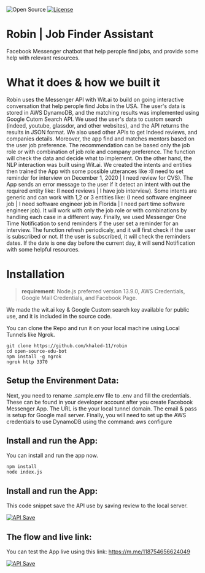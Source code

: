 ![Open Source](https://badges.frapsoft.com/os/v2/open-source.svg?v=103)
[![License](https://img.shields.io/badge/License-BSD%203--Clause-blue.svg)](https://opensource.org/licenses/BSD-3-Clause)

# Robin | Job Finder Assistant

Facebook Messenger chatbot that help perople find jobs, and provide some help with relevant resources.

# What it does & how we built it

Robin uses the Messenger API with Wit.ai to build on going interactive conversation that help perople find Jobs in the USA. The user's data is stored in AWS DynamoDB, and the matching results was implemented using Google Cutom Search API. We used the user's data to custom search (indeed, youtube, glassdor, and other websites), and the API returns the results in JSON format. We also used other APIs to get Indeed reviews, and companies details. Moreover, the app find and matches mentors based on the user job preference. The recommendation can be based only the job role or with combination of job role and company preference. The function will check the data and decide what to implement. On the other hand, the NLP interaction was built using Wit.ai. We created the intents and entities then trained the App with some possible utterances like :(I need to set reminder for interview on December 1, 2020 | I need review for CVS). The App sends an error message to the user if it detect an intent with out the required entity like: (I need reviews | I have job interview). Some intents are generic and can work with 1,2 or 3 entities like: (I need software engineer job | I need software engineer job in Florida | I need part time software engineer job). It will work with only the job role or with combinations by handling each case in a different way. Finally, we used Messenger One Time Notification to send reminders if the user set a reminder for an interview. The function refresh periodicaly, and it will first check if the user is subscribed or not. If the user is subscribed, it will check the reminders dates. If the date is one day before the current day, it will send Notification with some helpful resources.

# Installation


> **requirement**: Node.js preferred version 13.9.0, AWS Credentials, Google Mail Credentials, and Facebook Page.

We made the wit.ai key & Google Custom search key available for public use, and it is included in the source code.

You can clone the Repo and run it on your local machine using Local Tunnels like Ngrok.

```
git clone https://github.com/khaled-11/robin
cd open-source-edu-bot
npm install -g ngrok
ngrok http 3370
```

## Setup the Envirenment Data:

Next, you need to rename .sample.env file to .env and fill the credentials. These can be found in your developer account after you create Facebook Messenger App. The URL is the your local tunnel domain. The email & pass is setup for Google mail server. Finally, you will need to set up the AWS credentials to use DynamoDB using the command: aws configure


## Install and run the App:

You can install and run the app now.

```
npm install
node index.js
```

## Install and run the App:

This code snippet save the API use by saving review to the local server.

[![API Save](https://techolopia.com/wp-content/uploads/2020/09/code_snippet.jpg)](https://m.me/118754656624049)


## The flow and live link:

You can test the App live using this link: https://m.me/118754656624049

[![API Save](https://techolopia.com/wp-content/uploads/2020/09/flow-1.jpg)](https://m.me/118754656624049)


